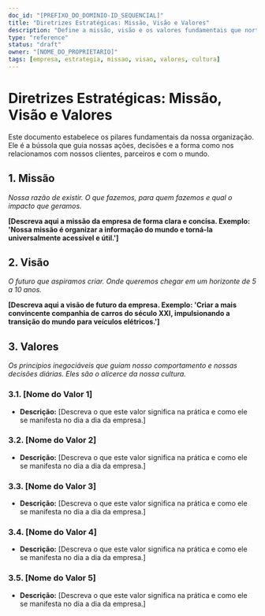 ```yaml
---
doc_id: "[PREFIXO_DO_DOMINIO-ID_SEQUENCIAL]"
title: "Diretrizes Estratégicas: Missão, Visão e Valores"
description: "Define a missão, visão e os valores fundamentais que norteiam a empresa, servindo como a base para todas as decisões estratégicas e operacionais."
type: "reference"
status: "draft"
owner: "[NOME_DO_PROPRIETARIO]"
tags: [empresa, estrategia, missao, visao, valores, cultura]
---
```


# Diretrizes Estratégicas: Missão, Visão e Valores

Este documento estabelece os pilares fundamentais da nossa organização. Ele é a bússola que guia nossas ações, decisões e a forma como nos relacionamos com nossos clientes, parceiros e com o mundo.

## 1. Missão

*Nossa razão de existir. O que fazemos, para quem fazemos e qual o impacto que geramos.*

**[Descreva aqui a missão da empresa de forma clara e concisa. Exemplo: 'Nossa missão é organizar a informação do mundo e torná-la universalmente acessível e útil.']**

## 2. Visão

*O futuro que aspiramos criar. Onde queremos chegar em um horizonte de 5 a 10 anos.*

**[Descreva aqui a visão de futuro da empresa. Exemplo: 'Criar a mais convincente companhia de carros do século XXI, impulsionando a transição do mundo para veículos elétricos.']**

## 3. Valores

*Os princípios inegociáveis que guiam nosso comportamento e nossas decisões diárias. Eles são o alicerce da nossa cultura.*

### 3.1. **[Nome do Valor 1]**
- **Descrição:** [Descreva o que este valor significa na prática e como ele se manifesta no dia a dia da empresa.]

### 3.2. **[Nome do Valor 2]**
- **Descrição:** [Descreva o que este valor significa na prática e como ele se manifesta no dia a dia da empresa.]

### 3.3. **[Nome do Valor 3]**
- **Descrição:** [Descreva o que este valor significa na prática e como ele se manifesta no dia a dia da empresa.]

### 3.4. **[Nome do Valor 4]**
- **Descrição:** [Descreva o que este valor significa na prática e como ele se manifesta no dia a dia da empresa.]

### 3.5. **[Nome do Valor 5]**
- **Descrição:** [Descreva o que este valor significa na prática e como ele se manifesta no dia a dia da empresa.]
